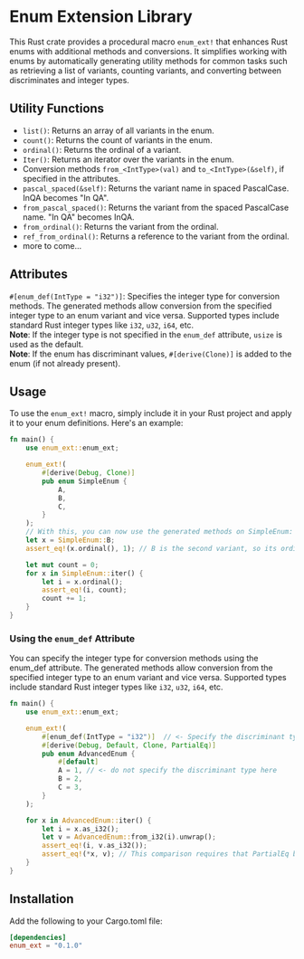 # Enum Extension Library

This Rust crate provides a procedural macro `enum_ext!` that enhances Rust enums with additional methods and
conversions. It simplifies working with enums by automatically generating utility methods for common tasks such as
retrieving a list of variants, counting variants, and converting between discriminates and integer types.

## Utility Functions

- `list()`: Returns an array of all variants in the enum.
- `count()`: Returns the count of variants in the enum.
- `ordinal()`: Returns the ordinal of a variant.
- `Iter()`: Returns an iterator over the variants in the enum.
- Conversion methods `from_<IntType>(val)` and `to_<IntType>(&self)`, if specified in the attributes.
- `pascal_spaced(&self)`: Returns the variant name in spaced PascalCase. InQA becomes "In QA".
- `from_pascal_spaced()`: Returns the variant from the spaced PascalCase name. "In QA" becomes InQA.
- `from_ordinal()`: Returns the variant from the ordinal.
- `ref_from_ordinal()`: Returns a reference to the variant from the ordinal.
- more to come...

## Attributes

`#[enum_def(IntType = "i32")]`: Specifies the integer type for conversion methods. The generated methods allow
conversion
from the specified integer type to an enum variant and vice versa. Supported types include standard Rust integer types
like `i32`, `u32`, `i64`, etc.<br>
<b>Note</b>: If the integer type is not specified in the `enum_def` attribute, `usize` is used as the default.<br>
<b>Note</b>: If the enum
has discriminant values, `#[derive(Clone)]` is added to the enum (if not already present).

## Usage

To use the `enum_ext!` macro, simply include it in your Rust project and apply it to your enum definitions. Here's an
example:

```rust
fn main() {
    use enum_ext::enum_ext;

    enum_ext!(
        #[derive(Debug, Clone)]
        pub enum SimpleEnum {
            A,
            B,
            C,
        }
    );
    // With this, you can now use the generated methods on SimpleEnum:
    let x = SimpleEnum::B;
    assert_eq!(x.ordinal(), 1); // B is the second variant, so its ordinal is 1

    let mut count = 0;
    for x in SimpleEnum::iter() {
        let i = x.ordinal();
        assert_eq!(i, count);
        count += 1;
    }
}
```

### Using the `enum_def` Attribute

You can specify the integer type for conversion methods using the enum_def attribute. The generated methods allow
conversion from the specified integer type to an enum variant and vice versa. Supported types include standard Rust
integer types like `i32`, `u32`, `i64`, etc.

```rust
fn main() {
    use enum_ext::enum_ext;

    enum_ext!(
        #[enum_def(IntType = "i32")]  // <- Specify the discriminant type
        #[derive(Debug, Default, Clone, PartialEq)]
        pub enum AdvancedEnum {
            #[default]
            A = 1, // <- do not specify the discriminant type here
            B = 2,
            C = 3,
        }
    );

    for x in AdvancedEnum::iter() {
        let i = x.as_i32();
        let v = AdvancedEnum::from_i32(i).unwrap();
        assert_eq!(i, v.as_i32());
        assert_eq!(*x, v); // This comparison requires that PartialEq be derived
    }
}
```

## Installation

Add the following to your Cargo.toml file:

```toml
[dependencies]
enum_ext = "0.1.0"
```